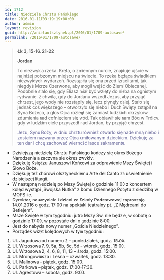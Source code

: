 ```yaml
---
id: 1712
title: Niedziela Chrztu Pańskiego
date: 2016-01-11T03:19:19+00:00
author: admin
layout: revision
guid: http://anielaolsztynek.pl/2016/01/1709-autosave/
permalink: /2016/01/1709-autosave/
---
```

> <p style="text-align: left;">
>   <strong>Łk 3, 15-16. 21-22</strong>
> </p>
> 
> <p style="text-align: left;">
>   <strong>Jordan</strong>
> </p>
> 
> <p style="text-align: left;">
>   To niezwykła rzeka. Kręta, o zmiennym nurcie, znajduje ujście w najniżej położonym miejscu na świecie. To rzeka będąca świadkiem niezwykłych wydarzeń. Rozstąpiła się ona przed Izraelitami, jak niegdyś Morze Czerwone, aby mogli wejść do Ziemi Obiecanej. Podobnie stało się, gdy Eliasz miał być wzięty do nieba na ognistym rydwanie. Z chwilą, gdy do Jordanu wszedł Jezus, aby przyjąć chrzest, jego wody nie rozstąpiły się, lecz płynęły dalej. Stało się jednak coś większego &#8211; otworzyło się niebo i Duch Święty zstąpił na Syna Bożego, a głos Ojca rozległ się zamiast ludzkich okrzyków zdumienia nad cofnięciem się wód. Tak objawił się nam Bóg w Trójcy, gdy w ludzkim ciele przyszedł nad Jordan, by przyjąć chrzest.
> </p>
> 
> <p style="text-align: left;">
>   <span style="color: #666699;">Jezu, Synu Boży, w dniu chrztu również otwarło się nade mną niebo i zostałem nazwany przez Ojca umiłowanym dzieckiem. Dziękuję za ten dar i chcę zachować wierność łasce sakramentu.</span>
> </p>
> 
> <p style="text-align: left;">
>   </blockquote> 
>   
>   <ul>
>     <li>
>       Dzisiejszą niedzielą Chrztu Pańskiego kończy się okres Bożego Narodzenia a zaczyna się okres zwykły.
>     </li>
>     <li>
>       Dziękuję Księdzu Januszowi Końcowi za odprawienie Mszy Świętej i Słowo Boże.
>     </li>
>     <li>
>       Dziękuję też chórowi olsztyneckiemu Arte del Canto za uświetnienie dzisiejszej liturgii.
>     </li>
>     <li>
>       W następną niedzielę po Mszy Świętej o godzinie 11:00 z koncertem kolęd wystąpi &#8222;Swojska Nutka&#8221; z Domu Dziennego Pobytu z siedzibą w MOPS-ie.
>     </li>
>     <li>
>       Dyrektor, nauczyciele i dzieci ze Szkoły Podstawowej zapraszają 14.01.2016 o godz. 17:00 na spektakl teatralny pt. &#8222;Z Mędrcami do Betlejem&#8221;.
>     </li>
>     <li>
>       Msze Święte w tym tygodniu: jutro Mszy Św. nie będzie, w sobotę o godzinie 17:00, w pozostałe dni o godzinie 8:00.
>     </li>
>     <li>
>       Jest do nabycia nowy numer &#8222;Gościa Niedzielnego&#8221;.
>     </li>
>     <li>
>       Porządek wizyt kolędowych w tym tygodniu:
>     </li>
>   </ul>
>   
>   <p>
>     <span style="font-size: 16px;"> </span>
>   </p>
>   
>   <ol>
>     <li>
>       Ul. Jagodowa od numeru 2 &#8211; poniedziałek, godz. 15:00.
>     </li>
>     <li>
>       Ul. Wrzosowa 7, 9, 5a, 5b, 5c, 5d &#8211; wtorek, godz. 15:00.
>     </li>
>     <li>
>       Ul. Wrzosowa 2, 4, 6, 8, 11, 13 &#8211; środa, godz. 15:00.
>     </li>
>     <li>
>       Ul. Mrongowiusza i Leśna &#8211; czwartek, godz. 13:30.
>     </li>
>     <li>
>       Ul. Malinowa &#8211; piątek, godz. 15:00.
>     </li>
>     <li>
>       Ul. Parkowa &#8211; piątek, godz. 17:00-17:30.
>     </li>
>     <li>
>       Ul. Agrestowa &#8211; sobota, godz. 9:00.
>     </li>
>   </ol>
